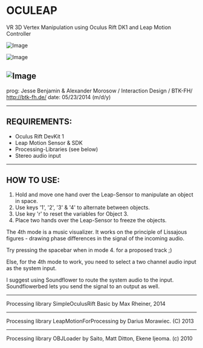 OCULEAP
==========
VR 3D Vertex Manipulation using Oculus Rift DK1 and Leap Motion Controller

![Image](http://forum.processing.org/two/uploads/imageupload/380/ZP852KOSNV46.png)

![Image](http://forum.processing.org/two/uploads/imageupload/637/JW60LN7R283E.png)

![Image](http://forum.processing.org/two/uploads/imageupload/728/QUN3AORC71EL.png)
--------------------------------------------------------------------------
prog:  Jesse Benjamin & Alexander Morosow / Interaction Design / BTK-FH/ http://btk-fh.de/
date:  05/23/2014 (m/d/y)

--------------------------------------------------------------------------
REQUIREMENTS:
--------------------------------------------------------------------------

- Oculus Rift DevKit 1
- Leap Motion Sensor & SDK
- Processing-Libraries (see below)
- Stereo audio input
  
--------------------------------------------------------------------------
HOW TO USE:
--------------------------------------------------------------------------

1. Hold and move one hand over the Leap-Sensor to manipulate an object in space.
2. Use keys '1', '2', '3' & '4' to alternate between objects.
3. Use key 'r' to reset the variables for Object 3.
4. Place two hands over the Leap-Sensor to freeze the objects.

The 4th mode is a music visualizer.
It works on the principle of Lissajous figures - drawing phase differences in the signal of the incoming audio.

Try pressing the spacebar when in mode 4. for a proposed track ;)

Else, for the 4th mode to work, you need to select a two channel audio input as the system input.

I suggest using Soundflower to route the system audio to the input.
Soundflowerbed lets you send the signal to an output as well.

----------------------------------------------------------------------------

Processing library SimpleOculusRift Basic by Max Rheiner, 2014

----------------------------------------------------------------------------

Processing library LeapMotionForProcessing by Darius Morawiec. (C) 2013

----------------------------------------------------------------------------

Processing library OBJLoader by Saito, Matt Ditton, Ekene Ijeoma. (c) 2010
